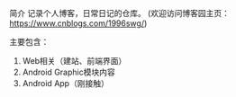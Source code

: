 简介
记录个人博客，日常日记的仓库。
(欢迎访问博客园主页： https://www.cnblogs.com/1996swg/)

主要包含：
1. Web相关（建站、前端界面）
2. Android Graphic模块内容
3. Android App（刚接触）

